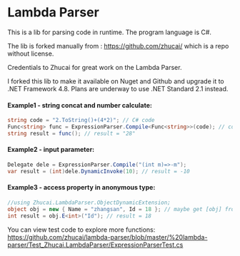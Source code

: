 Lambda Parser
====

This is a lib for parsing code in runtime. The program language is C#.

The lib is forked manually from : https://github.com/zhucai/ which is a repo without license. 

Credentials to Zhucai for great work on the Lambda Parser.

I forked this lib to make it available on Nuget and Github and upgrade it to .NET Framework 4.8.
Plans are underway to use .NET Standard 2.1 instead. 


#### Example1 - string concat and number calculate:
```C#
string code = "2.ToString()+(4*2)"; // C# code
Func<string> func = ExpressionParser.Compile<Func<string>>(code); // compile code
string result = func(); // result = "28"
```

#### Example2 - input parameter:
```C#
Delegate dele = ExpressionParser.Compile("(int m)=>-m");
var result = (int)dele.DynamicInvoke(10); // result = -10
```

#### Example3 - access property in anonymous type:
```C#
//using Zhucai.LambdaParser.ObjectDynamicExtension;
object obj = new { Name = "zhangsan", Id = 18 }; // maybe get [obj] from method return value
int result = obj.E<int>("Id"); // result = 18
```

You can view test code to explore more functions:  https://github.com/zhucai/lambda-parser/blob/master/%20lambda-parser/Test_Zhucai.LambdaParser/ExpressionParserTest.cs